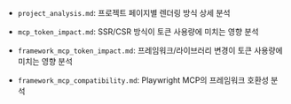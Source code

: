 - `project_analysis.md`: 프로젝트 페이지별 렌더링 방식 상세 분석

- `mcp_token_impact.md`: SSR/CSR 방식이 토큰 사용량에 미치는 영향 분석

- `framework_mcp_token_impact.md`: 프레임워크/라이브러리 변경이 토큰 사용량에 미치는 영향 분석

- `framework_mcp_compatibility.md`: Playwright MCP의 프레임워크 호환성 분석
